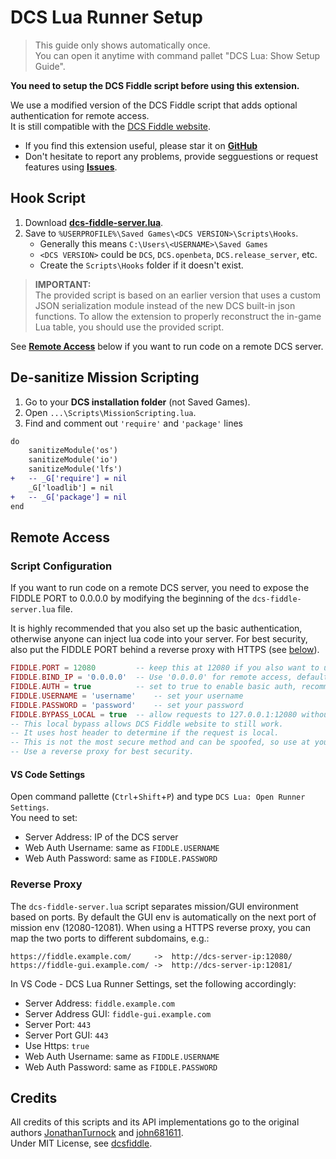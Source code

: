 # DCS Lua Runner Setup
> This guide only shows automatically once.  
> You can open it anytime with command pallet "DCS Lua: Show Setup Guide".

**You need to setup the DCS Fiddle script before using this extension.**

We use a modified version of the DCS Fiddle script that adds optional authentication for remote access.  
It is still compatible with the [DCS Fiddle website](https://dcsfiddle.pages.dev/).

- If you find this extension useful, please star it on [**GitHub**](https://github.com/omltcat/dcs-lua-runner)
- Don't hesitate to report any problems, provide segguestions or request features using [**Issues**](https://github.com/omltcat/dcs-lua-runner/issues).

## Hook Script
1. Download [**dcs-fiddle-server.lua**](https://github.com/omltcat/dcs-snippets/blob/master/Scripts/Hooks/dcs-fiddle-server.lua).
2. Save to `%USERPROFILE%\Saved Games\<DCS VERSION>\Scripts\Hooks`.
    - Generally this means `C:\Users\<USERNAME>\Saved Games`
    - `<DCS VERSION>` could be `DCS`, `DCS.openbeta`, `DCS.release_server`, etc.
    - Create the `Scripts\Hooks` folder if it doesn't exist.

> **IMPORTANT:**  
The provided script is based on an earlier version that uses a custom JSON serialization module instead of the new DCS built-in json functions. To allow the extension to properly reconstruct the in-game Lua table, you should use the provided script.

See [**Remote Access**](#remote-access) below if you want to run code on a remote DCS server.

## De-sanitize Mission Scripting
1. Go to your **DCS installation folder** (not Saved Games).
2. Open `...\Scripts\MissionScripting.lua`.
3. Find and comment out `'require'` and `'package'` lines

```diff
do
    sanitizeModule('os')
    sanitizeModule('io')
    sanitizeModule('lfs')
+   -- _G['require'] = nil
    _G['loadlib'] = nil
+   -- _G['package'] = nil
end
```

## Remote Access

### Script Configuration
If you want to run code on a remote DCS server, you need to expose the FIDDLE PORT to 0.0.0.0 by modifying the beginning of the `dcs-fiddle-server.lua` file. 


It is highly recommended that you also set up the basic authentication, otherwise anyone can inject lua code into your server. For best security, also put the FIDDLE PORT behind a reverse proxy with HTTPS (see [below](#reverse-proxy)).

```lua
FIDDLE.PORT = 12080         -- keep this at 12080 if you also want to use the DCS Fiddle website.
FIDDLE.BIND_IP = '0.0.0.0'  -- Use '0.0.0.0' for remote access, default is '127.0.0.1'
FIDDLE.AUTH = true          -- set to true to enable basic auth, recommended for public servers.
FIDDLE.USERNAME = 'username'    -- set your username
FIDDLE.PASSWORD = 'password'    -- set your password
FIDDLE.BYPASS_LOCAL = true  -- allow requests to 127.0.0.1:12080 without auth.
-- This local bypass allows DCS Fiddle website to still work. 
-- It uses host header to determine if the request is local.
-- This is not the most secure method and can be spoofed, so use at your own risk.
-- Use a reverse proxy for best security.
```
#### VS Code Settings
Open command pallette (`Ctrl`+`Shift`+`P`) and type `DCS Lua: Open Runner Settings`.  
You need to set:
- Server Address: IP of the DCS server
- Web Auth Username: same as `FIDDLE.USERNAME`
- Web Auth Password: same as `FIDDLE.PASSWORD`

### Reverse Proxy
The `dcs-fiddle-server.lua` script separates mission/GUI environment based on ports. By default the GUI env is automatically on the next port of mission env (12080-12081). When using a HTTPS reverse proxy, you can map the two ports to different subdomains, e.g.:

```
https://fiddle.example.com/     ->  http://dcs-server-ip:12080/
https://fiddle-gui.example.com/ ->  http://dcs-server-ip:12081/
```

In VS Code - DCS Lua Runner Settings, set the following accordingly:
- Server Address: `fiddle.example.com`
- Server Address GUI: `fiddle-gui.example.com`
- Server Port: `443`
- Server Port GUI: `443`
- Use Https: `true`
- Web Auth Username: same as `FIDDLE.USERNAME`
- Web Auth Password: same as `FIDDLE.PASSWORD`

## Credits
All credits of this scripts and its API implementations go to the original authors [JonathanTurnock](https://github.com/JonathanTurnock) and [john681611](https://github.com/john681611).  
Under MIT License, see [dcsfiddle](https://github.com/JonathanTurnock/dcsfiddle?tab=MIT-1-ov-file).
